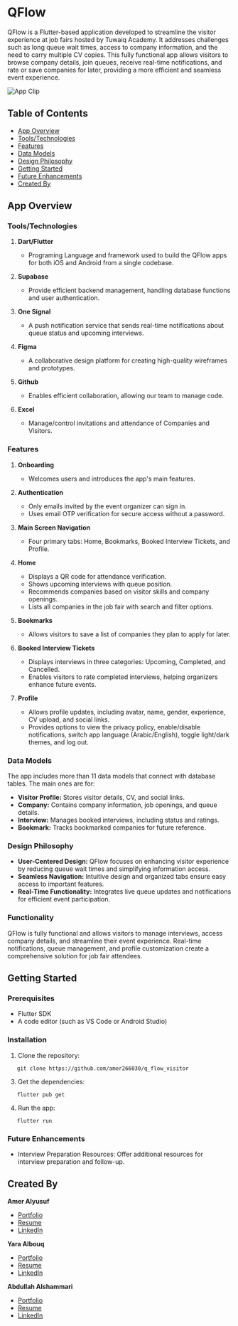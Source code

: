 # QFlow

QFlow is a Flutter-based application developed to streamline the visitor experience at job fairs hosted by Tuwaiq Academy. It addresses challenges such as long queue wait times, access to company information, and the need to carry multiple CV copies. This fully functional app allows visitors to browse company details, join queues, receive real-time notifications, and rate or save companies for later, providing a more efficient and seamless event experience.

![App Clip](q_flow_visitor.gif)

## Table of Contents

- [App Overview](#app-overview)
- [Tools/Technologies](#toolstechnologies)
- [Features](#features)
- [Data Models](#data-models)
- [Design Philosophy](#design-philosophy)
- [Getting Started](#getting-started)
- [Future Enhancements](#future-enhancements)
- [Created By](#created-by)

## App Overview

### Tools/Technologies

1. **Dart/Flutter**
   - Programing Language and framework used to build the QFlow apps for both iOS and Android from a single codebase.

2. **Supabase**
   - Provide efficient backend management, handling database functions and user authentication.

3. **One Signal**
   - A push notification service that sends real-time notifications  about queue status and upcoming interviews.

4. **Figma**
   - A collaborative design platform for creating high-quality wireframes and prototypes.

5. **Github**
   - Enables efficient collaboration, allowing our team to manage code.

6. **Excel**
   - Manage/control invitations and attendance of Companies and Visitors.

### Features

1. **Onboarding**
   - Welcomes users and introduces the app's main features.

2. **Authentication**
   - Only emails invited by the event organizer can sign in.
   - Uses email OTP verification for secure access without a password.

3. **Main Screen Navigation**
   - Four primary tabs: Home, Bookmarks, Booked Interview Tickets, and Profile.

4. **Home**
   - Displays a QR code for attendance verification.
   - Shows upcoming interviews with queue position.
   - Recommends companies based on visitor skills and company openings.
   - Lists all companies in the job fair with search and filter options.
   
5. **Bookmarks**
   - Allows visitors to save a list of companies they plan to apply for later.

6. **Booked Interview Tickets**
   - Displays interviews in three categories: Upcoming, Completed, and Cancelled.
   - Enables visitors to rate completed interviews, helping organizers enhance future events.

7. **Profile**
   - Allows profile updates, including avatar, name, gender, experience, CV upload, and social links.
   - Provides options to view the privacy policy, enable/disable notifications, switch app language (Arabic/English), toggle light/dark themes, and log out.

### Data Models

The app includes more than 11 data models that connect with database tables. The main ones are for:

- **Visitor Profile:** Stores visitor details, CV, and social links.
- **Company:** Contains company information, job openings, and queue details.
- **Interview:** Manages booked interviews, including status and ratings.
- **Bookmark:** Tracks bookmarked companies for future reference.

### Design Philosophy

- **User-Centered Design:** QFlow focuses on enhancing visitor experience by reducing queue wait times and simplifying information access.
- **Seamless Navigation:** Intuitive design and organized tabs ensure easy access to important features.
- **Real-Time Functionality:**  Integrates live queue updates and notifications for efficient event participation.

### Functionality

QFlow is fully functional and allows visitors to manage interviews, access company details, and streamline their event experience. Real-time notifications, queue management, and profile customization create a comprehensive solution for job fair attendees.

## Getting Started

### Prerequisites

- Flutter SDK
- A code editor (such as VS Code or Android Studio)

### Installation

1. Clone the repository:

```
   git clone https://github.com/amer266030/q_flow_visitor
```

3. Get the dependencies:

    
```
   flutter pub get
```

4. Run the app:
    
```
   flutter run
```

### Future Enhancements

* Interview Preparation Resources: Offer additional resources for interview preparation and follow-up.

## Created By

**Amer Alyusuf**
- [Portfolio](https://amer266030.github.io)
- [Resume](https://amer266030.github.io/assets/pdf/Amer_CV.pdf)
- [LinkedIn](https://www.linkedin.com/in/amer-alyusuf)

**Yara Albouq**
- [Portfolio](https://bind.link/@yaraalbouq)
- [Resume](https://drive.google.com/file/d/1H0d1yBl9JCLyyc3Uwz3582EW3uy3U3HE/view?usp=drivesdk)
- [LinkedIn](https://www.linkedin.com/in/yaraalbouq)

**Abdullah Alshammari**
- [Portfolio](https://bind.link/@abdullah-al-shammari)
- [Resume](https://amer266030.github.io/assets/pdf/Amer_CV.pdf)
- [LinkedIn](https://www.linkedin.com/in/abumukhlef)